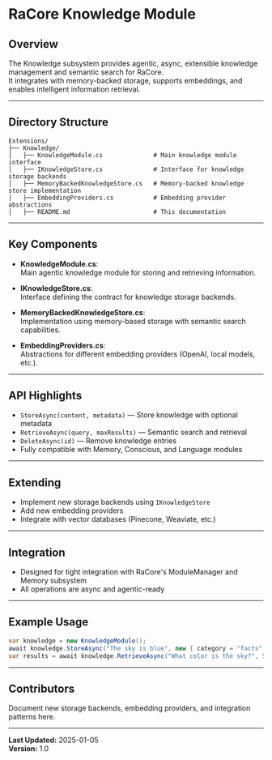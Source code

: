 # RaCore Knowledge Module

## Overview

The Knowledge subsystem provides agentic, async, extensible knowledge management and semantic search for RaCore.  
It integrates with memory-backed storage, supports embeddings, and enables intelligent information retrieval.

---

## Directory Structure

```
Extensions/
├── Knowledge/
│   ├── KnowledgeModule.cs              # Main knowledge module interface
│   ├── IKnowledgeStore.cs              # Interface for knowledge storage backends
│   ├── MemoryBackedKnowledgeStore.cs   # Memory-backed knowledge store implementation
│   ├── EmbeddingProviders.cs           # Embedding provider abstractions
│   ├── README.md                       # This documentation
```

---

## Key Components

- **KnowledgeModule.cs**:  
  Main agentic knowledge module for storing and retrieving information.

- **IKnowledgeStore.cs**:  
  Interface defining the contract for knowledge storage backends.

- **MemoryBackedKnowledgeStore.cs**:  
  Implementation using memory-based storage with semantic search capabilities.

- **EmbeddingProviders.cs**:  
  Abstractions for different embedding providers (OpenAI, local models, etc.).

---

## API Highlights

- `StoreAsync(content, metadata)` — Store knowledge with optional metadata
- `RetrieveAsync(query, maxResults)` — Semantic search and retrieval
- `DeleteAsync(id)` — Remove knowledge entries
- Fully compatible with Memory, Conscious, and Language modules

---

## Extending

- Implement new storage backends using `IKnowledgeStore`
- Add new embedding providers
- Integrate with vector databases (Pinecone, Weaviate, etc.)

---

## Integration

- Designed for tight integration with RaCore's ModuleManager and Memory subsystem
- All operations are async and agentic-ready

---

## Example Usage

```csharp
var knowledge = new KnowledgeModule();
await knowledge.StoreAsync("The sky is blue", new { category = "facts" });
var results = await knowledge.RetrieveAsync("What color is the sky?", 5);
```

---

## Contributors

Document new storage backends, embedding providers, and integration patterns here.

---

**Last Updated:** 2025-01-05  
**Version:** 1.0
